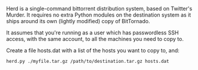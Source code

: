 Herd is a single-command bittorrent distribution system, based on Twitter's Murder.
It requires no extra Python modules on the destination system as it ships around
its own (lightly modified) copy of BitTornado.

It assumes that you're running as a user which has passwordless SSH access,
with the same account, to all the machines you need to copy to.

Create a file hosts.dat with a list of the hosts you want to copy to, and:

    herd.py ./myfile.tar.gz /path/to/destination.tar.gz hosts.dat
